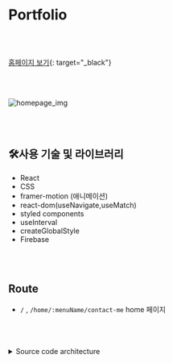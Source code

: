 # Portfolio

<br/>
<br/>

[홈페이지 보기](https://taehyeon-my-homepage.web.app/){: target="_black"}



<br/>
<br/>

![homepage_img](https://github.com/taehyeon0412/my_homepage/assets/71374539/4db2b2ac-62f4-41c8-b548-1ed1b3d52a4a)

<br/>
<br/>

## **🛠사용 기술 및 라이브러리**

- React
- CSS
- framer-motion (애니메이션)
- react-dom(useNavigate,useMatch)
- styled components
- useInterval
- createGlobalStyle
- Firebase

<br/>
<br/>



## Route

- `/` , `/home/:menuName/contact-me` home 페이지

<br/>
<br/>
<br/>

<details>
  <summary>Source code architecture</summary>

  ```bash
├─public
│  │  favicon.ico
│  │  index.html
│  │  logo192.png
│  │  logo512.png
│  │  manifest.json
│  │  robots.txt
│  │
│  └─assets
│          portfolio1.webp
│          portfolio2.webp
│          portfolio3.webp
│          portfolio4.webp
│          portfolio5.webp
│
└─src
    │  App.js
    │  index.js
    │
    ├─assets
    │      blog.svg
    │      contact_github.svg
    │      contact_img.webp
    │      css_icon.svg
    │      email.svg
    │      github.svg
    │      html_icon.svg
    │      javascript_icon.svg
    │      link.svg
    │      nextjs_icon.svg
    │      react_icon.svg
    │      rocket.svg
    │      shooting_star.svg
    │      typescript_icon.svg
    │
    ├─components
    │      ContactModal.js
    │      IntroBody.js
    │      Navigation.js
    │      PortfolioItem.js
    │      ProjectBody.js
    │      ProjectModal.js
    │      SVGComponent.js
    │      TopButton.js
    │
    ├─css
    │      App.css
    │
    ├─Pages
    │      Home.js
    │
    └─util
            portfolioList.js
            skillList.js
            useWindow.js
```
</details>


